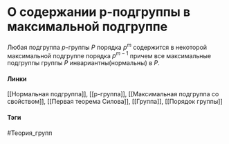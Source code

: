 # О содержании p-подгруппы в максимальной подгруппе
Любая подгруппа $p$-группы $P$ порядка $p^{m}$ содержится в некоторой максимальной подгруппе порядка $p^{m-1}$ причем все максимальные подгруппы группы $P$ инвариантны(нормальны) в $P$.

#### Линки
[[Нормальная подгруппа]],
[[p-группа]],
[[Максимальная подгруппа со свойством]],
[[Первая теорема Силова]],
[[Группа]],
[[Порядок группы]]
#### Тэги 
 #Теория_групп 